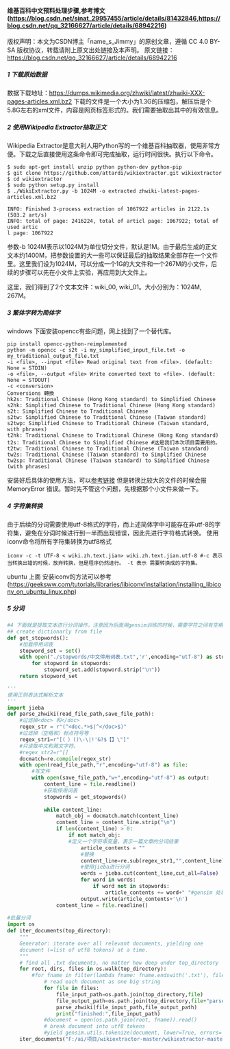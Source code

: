 #### 维基百科中文预料处理步骤,参考博文(https://blog.csdn.net/sinat_29957455/article/details/81432846,https://blog.csdn.net/qq_32166627/article/details/68942216)
版权声明：本文为CSDN博主「name_s_Jimmy」的原创文章，遵循 CC 4.0 BY-SA 版权协议，转载请附上原文出处链接及本声明。
原文链接：https://blog.csdn.net/qq_32166627/article/details/68942216

##### 1 下载原始数据

数据下载地址：https://dumps.wikimedia.org/zhwiki/latest/zhwiki-XXX-pages-articles.xml.bz2
下载的文件是一个大小为1.3G的压缩包，解压后是个5.8G左右的xml文件，内容是网页标签形式的。我们需要抽取出其中的有效信息。

##### 2 使用Wikipedia Extractor抽取正文

Wikipedia Extractor是意大利人用Python写的一个维基百科抽取器，使用非常方便。下载之后直接使用这条命令即可完成抽取，运行时间很快。执行以下命令。
``` linux
$ sudo apt-get install unzip python python-dev python-pip
$ git clone https://github.com/attardi/wikiextractor.git wikiextractor
$ cd wikiextractor
$ sudo python setup.py install
$ ./WikiExtractor.py -b 1024M -o extracted zhwiki-latest-pages-articles.xml.bz2

INFO: Finished 3-process extraction of 1067922 articles in 2122.1s (503.2 art/s)
INFO: total of page: 2416224, total of articl page: 1067922; total of used artic
l page: 1067922
```
参数-b 1024M表示以1024M为单位切分文件，默认是1M。由于最后生成的正文文本约1400M，把参数设置的大一些可以保证最后的抽取结果全部存在一个文件里。这里我们设为1024M，可以分成一个1G的大文件和一个267M的小文件，后续的步骤可以先在小文件上实验，再应用到大文件上。

这里，我们得到了2个文本文件：wiki_00, wiki_01。大小分别为：1024M, 267M。
##### 3 繁体字转为简体字
windows 下面安装opencc有些问题，网上找到了一个替代库。

```linux
pip install opencc-python-reimplemented
python -m opencc -c s2t -i my_simplified_input_file.txt -o my_traditional_output_file.txt
-i <file>, --input <file> Read original text from <file>. (default: None = STDIN)
-o <file>, --output <file> Write converted text to <file>. (default: None = STDOUT)
-c <conversion>
Conversions 轉換
hk2s: Traditional Chinese (Hong Kong standard) to Simplified Chinese
s2hk: Simplified Chinese to Traditional Chinese (Hong Kong standard)
s2t: Simplified Chinese to Traditional Chinese
s2tw: Simplified Chinese to Traditional Chinese (Taiwan standard)
s2twp: Simplified Chinese to Traditional Chinese (Taiwan standard, with phrases)
t2hk: Traditional Chinese to Traditional Chinese (Hong Kong standard)
t2s: Traditional Chinese to Simplified Chinese #这是我们本次项目需要用的。
t2tw: Traditional Chinese to Traditional Chinese (Taiwan standard)
tw2s: Traditional Chinese (Taiwan standard) to Simplified Chinese
tw2sp: Traditional Chinese (Taiwan standard) to Simplified Chinese (with phrases)
```

安装好后具体的使用方法，可以[参考链接](https://pypi.org/project/opencc-python-reimplemented/)
但是转换比较大的文件的时候会报 MemoryError 错误。暂时先不管这个问题，先根据那个小文件来做一下。
##### 4 字符集转换
由于后续的分词需要使用utf-8格式的字符，而上述简体字中可能存在非utf-8的字符集，避免在分词时候进行到一半而出现错误，因此先进行字符格式转换。
使用iconv命令将所有字符集转换为utf8格式
``` linux
iconv -c -t UTF-8 < wiki.zh.text.jian> wiki.zh.text.jian.utf-8 #-c 表示当转换出错的时候，放弃转换，但是程序仍然进行。 -t 表示 需要转换成的字符集。
```
ubuntu 上面 安装iconv的方法可以参考 (https://geeksww.com/tutorials/libraries/libiconv/installation/installing_libiconv_on_ubuntu_linux.php)

##### 5 分词
``` python
#4 下面就是提取文本进行分词操作，注意因为后面用gensim训练的时候，需要字符之间有空格，所以处理的时候都要加上空格。
## create dictionarly from file
def get_stopwords():
    #加载停用词表
    stopword_set = set()
    with open("./stopwords/中文停用词表.txt",'r',encoding="utf-8") as stopwords:
        for stopword in stopwords:
            stopword_set.add(stopword.strip("\n"))
    return stopword_set

'''
使用正则表达式解析文本
'''
import jieba
def parse_zhwiki(read_file_path,save_file_path):
    #过滤掉<doc> 和</doc>
    regex_str = r"(^<doc.*>$|^</doc>$)"
    #过滤掉（空格和）标点符号等
    regex_str1=r"[（ ）()\-\|!'&?$【】\"]"
    #只读取中文和英文字符。
    #regex_str2=r"[]
    docmatch=re.compile(regex_str)
    with open(read_file_path,"r",encoding="utf-8") as file:
        #写文件
        with open(save_file_path,"w+",encoding="utf-8") as output:
            content_line = file.readline()
            #获取停用词表
            stopwords = get_stopwords()
      
            while content_line:
                match_obj = docmatch.match(content_line)
                content_line = content_line.strip("\n")
                if len(content_line) > 0:
                    if not match_obj:
                    #定义一个字符串变量，表示一篇文章的分词结果
                        article_contents = ""
                        #替换
                        content_line=re.sub(regex_str1,"",content_line)
                        #使用jieba进行分词
                        words = jieba.cut(content_line,cut_all=False)
                        for word in words:
                            if word not in stopwords:
                                article_contents += word+" "#gensim 处理 需要字符之间有空格。
                        output.write(article_contents+'\n')
                content_line = file.readline()
 
#批量分词
import os
def iter_documents(top_directory):
    """
    Generator: iterate over all relevant documents, yielding one
    document (=list of utf8 tokens) at a time.
    """
    # find all .txt documents, no matter how deep under top_directory
    for root, dirs, files in os.walk(top_directory):
        #for fname in filter(lambda fname: fname.endswith('.txt'), files):
            # read each document as one big string
            for file in files:
                file_input_path=os.path.join(top_directory,file)
                file_output_path=os.path.join(top_directory,file+"parse")
                parse_zhwiki(file_input_path,file_output_path)
                print("finished:",file_input_path)
            #document = open(os.path.join(root, fname)).read()
            # break document into utf8 tokens
            #yield gensim.utils.tokenize(document, lower=True, errors='ignore')
    iter_documents("F:/ai/项目/wikiextractor-master/wikiextractor-master/extracted/AA") #调用分词。
  ```
